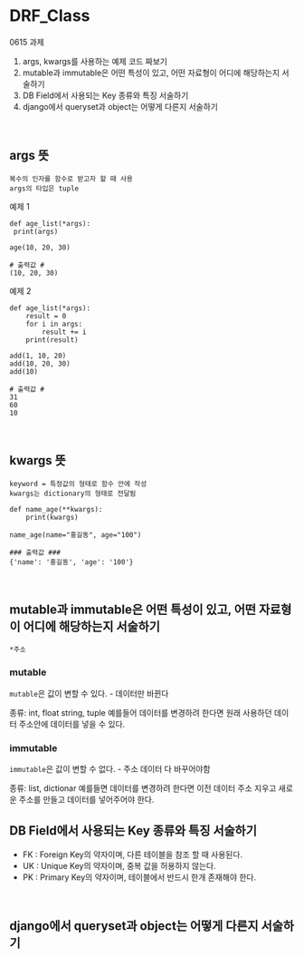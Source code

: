 # DRF_Class

0615 과제
 1. args, kwargs를 사용하는 예제 코드 짜보기
 3. mutable과 immutable은 어떤 특성이 있고, 어떤 자료형이 어디에 해당하는지 서술하기
 4. DB Field에서 사용되는 Key 종류와 특징 서술하기
 5. django에서 queryset과 object는 어떻게 다른지 서술하기
<br/>

## args 뜻
	복수의 인자를 함수로 받고자 할 때 사용
	args의 타입은 tuple

예제 1
```python3
def age_list(*args):
 print(args)
 
age(10, 20, 30)

# 출력값 #
(10, 20, 30)
```

예제 2
```python3
def age_list(*args):
    result = 0
    for i in args:
        result += i
    print(result)
    
add(1, 10, 20)
add(10, 20, 30)
add(10)

# 출력값 #
31
60
10
```
<br/>

## kwargs 뜻
	keyword = 특정값의 형태로 함수 안에 작성
	kwargs는 dictionary의 형태로 전달됨

```python3
def name_age(**kwargs):
	print(kwargs)
    
name_age(name="홍길동", age="100")

### 출력값 ###
{'name': '홍길동', 'age': '100'}
```
<br/>

## mutable과 immutable은 어떤 특성이 있고, 어떤 자료형이 어디에 해당하는지 서술하기
`*주소`

### mutable
`mutable`은 값이 변할 수 있다. - 데이터만 바뀐다

종류: int, float string, tuple 
예를들어 데이터를 변경하려 한다면 원래 사용하던 데이터 주소안에 데이터를 넣을 수 있다.
<br/>

### immutable
`immutable`은 값이 변할 수 없다. - 주소 데이터 다 바꾸어야함

종류: list, dictionar
예를들면 데이터를 변경하려 한다면 이전 데이터 주소 지우고 새로운 주소를 만들고 데이터를 넣어주어야 한다.
<br/>

## DB Field에서 사용되는 Key 종류와 특징 서술하기
- FK : Foreign Key의 약자이며, 다른 테이블을 참조 할 때 사용된다.
- UK : Unique Key의 약자이며, 중복 값을 허용하지 않는다.
- PK : Primary Key의 약자이며, 테이블에서 반드시 한개 존재해야 한다.
<br/>


## django에서 queryset과 object는 어떻게 다른지 서술하기

